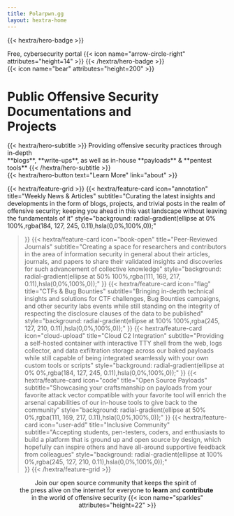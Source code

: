 ```yaml
---
title: Polarpwn.gg
layout: hextra-home
---
```


{{< hextra/hero-badge >}}
  <div class="w-2 h-2 rounded-full bg-primary-400"></div>
  <span>Free, cybersecurity portal</span>
  {{< icon name="arrow-circle-right" attributes="height=14" >}}
{{< /hextra/hero-badge >}}

<div class="mt-6 mb-6 front">
  {{< icon name="bear" attributes="height=200" >}}    
  <h1 class="text-4xl font-bold leading-none tracking-tighter md:text-5xl py-2 bg-clip-text text-transparent bg-gradient-to-r from-gray-900 to-gray-600 dark:from-gray-100 dark:to-gray-400">
    Public Offensive Security&nbsp;<br class="sm:block hidden">Documentations and&nbsp;<br class="sm:block hidden">Projects
  </h1>
</div>

<div class="mb-12">
{{< hextra/hero-subtitle >}}
  Providing offensive security practices through in-depth&nbsp;<br class="sm:block hidden" /> **blogs**, **write-ups**, as well as in-house **payloads** & **pentest tools**
{{< /hextra/hero-subtitle >}}
</div>

<div class="mb-6">
{{< hextra/hero-button text="Learn More" link="about" >}}
</div>

<div class="mt-6"></div>

{{< hextra/feature-grid >}}
  {{< hextra/feature-card
    icon="annotation"
    title="Weekly News & Articles"
    subtitle="Curating the latest insights and developments in the form of blogs, projects, and trivial posts in the realm of offensive security; keeping you ahead in this vast landscape without leaving the fundamentals of it"
    style="background: radial-gradient(ellipse at 0% 100%,rgba(184, 127, 245, 0.11),hsla(0,0%,100%,0));"
  >}}
  {{< hextra/feature-card
    icon="book-open"
    title="Peer-Reviewed Journals"
    subtitle="Creating a space for researchers and contributors in the area of information security in general about their articles, journals, and papers to share their validated insights and discoveries for such advancement of collective knowledge"
    style="background: radial-gradient(ellipse at 50% 100%,rgba(111, 169, 217, 0.11),hsla(0,0%,100%,0));"
  >}}
  {{< hextra/feature-card
    icon="flag"
    title="CTFs & Bug Bounties"
    subtitle="Bringing in-depth technical insights and solutions for CTF challenges, Bug Bounties campaigns, and other security labs events while still standing on the integrity of respecting the disclosure clauses of the data to be published"
    style="background: radial-gradient(ellipse at 100% 100%,rgba(245, 127, 210, 0.11),hsla(0,0%,100%,0));"
  >}}
  {{< hextra/feature-card
    icon="cloud-upload"
    title="Cloud C2 Integration"
    subtitle="Providing a self-hosted container with interactive TTY shell from the web, logs collector, and data exfiltration storage across our baked payloads while still capable of being integrated seamlessly with your own custom tools or scripts"
    style="background: radial-gradient(ellipse at 0% 0%,rgba(184, 127, 245, 0.11),hsla(0,0%,100%,0));"
  >}}
  {{< hextra/feature-card
    icon="code"
    title="Open Source Payloads"
    subtitle="Showcasing your craftsmanship on payloads from your favorite attack vector compatible with your favorite tool will enrich the arsenal capabilities of our in-house tools to give back to the community"
    style="background: radial-gradient(ellipse at 50% 0%,rgba(111, 169, 217, 0.11),hsla(0,0%,100%,0));"
  >}}
  {{< hextra/feature-card
    icon="user-add"
    title="Inclusive Community"
    subtitle="Accepting students, pen-testers, coders, and enthusiasts to build a platform that is ground up and open source by design, which hopefully can inspire others and have all-around supportive feedback from colleagues"
    style="background: radial-gradient(ellipse at 100% 0%,rgba(245, 127, 210, 0.11),hsla(0,0%,100%,0));"    
  >}}
{{< /hextra/feature-grid >}}

<div class="mb-12"></div>
<div style="width: 100%; display: block; text-align: center; font-style: normal;">
  <p class="text-xl text-gray-600 dark:text-gray-400 sm:text-xl">
    Join our open source community that keeps the spirit of &nbsp;<br class="sm:block hidden" />the press alive on the internet for everyone to <strong>learn</strong> and <strong>contribute</strong>&nbsp;<br class="sm:block hidden" /> in the world of offensive security  {{< icon name="sparkles" attributes="height=22" >}}
  </p> 
</div>
<div class="mb-12"></div>